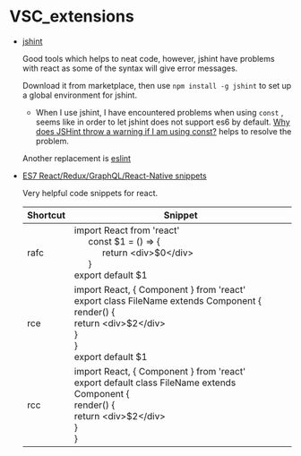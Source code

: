 # VSC_extensions

* [jshint](https://marketplace.visualstudio.com/items?itemName=dbaeumer.jshint)

    Good tools which helps to neat code, however, jshint have problems with react as some of the syntax will give error messages.

    Download it from marketplace, then use `npm install -g jshint` to set up a global environment for jshint.

    - When I use jshint, I have encountered problems when using `const` , seems like in order to let jshint does not support es6 by default. [Why does JSHint throw a warning if I am using const?](https://stackoverflow.com/questions/27441803/why-does-jshint-throw-a-warning-if-i-am-using-const) helps to resolve the problem.

    Another replacement is [eslint](https://marketplace.visualstudio.com/items?itemName=dbaeumer.vscode-eslint)

* [ES7 React/Redux/GraphQL/React-Native snippets](https://marketplace.visualstudio.com/items?itemName=dsznajder.es7-react-js-snippets)

    Very helpful code snippets for react.

    <table>
        <thead>
            <tr>
                <th>Shortcut</th>
                <th>Snippet</th>
            </tr>
        </thead>
        <tbody>
            <tr>
                <td>rafc</td>
                <td>
                    import React from 'react'
                    <div style="margin: 0 0 0 25px;">
                        const $1 = () => {
                            <div style="margin: 0 0 0 25px;">
                                return &lt;div&gt;$0&lt;/div&gt;
                            </div>
                        }
                    </div>
                    export default $1
                </td>
            </tr>
            <tr>
                <td>rce</td>
                <td>
                    import React, { Component } from 'react'
                    <div class="indent">
                        export class FileName extends Component {
                            <div class="indent">
                                render() {
                                    <div class="indent">
                                        return &lt;div&gt;$2&lt;/div&gt;
                                    </div>
                                }
                            </div>
                        }
                    </div>
                    export default $1
                </td>
            </tr>
            <tr>
                <td>rcc</td>
                <td>
                    import React, { Component } from 'react'<br/>
                    export default class FileName extends Component {
                        <div class="indent">
                            render() {
                                <div class="indent">
                                    return &lt;div&gt;$2&lt;/div&gt;
                                </div>
                            }
                        </div>
                    }
                </td>
            </tr>
        </tbody>
    </table>
